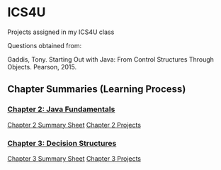 # ICS4U
Projects assigned in my ICS4U class

Questions obtained from:

Gaddis, Tony. Starting Out with Java: From Control Structures Through Objects. Pearson, 2015.

## Chapter Summaries (Learning Process)
### [Chapter 2: Java Fundamentals](https://github.com/peter-limawal/ICS4U/tree/master/Chapter%202%20Challenges/Chapter%202%20Summary)
[Chapter 2 Summary Sheet](https://github.com/peter-limawal/ICS4U/blob/master/Chapter%202%20Challenges/Chapter%202%20Summary/ICS4U%20CCA%20Chapter%202.pdf)
[Chapter 2 Projects](https://github.com/peter-limawal/ICS4U/tree/master/Chapter%202%20Challenges)

### [Chapter 3: Decision Structures](https://github.com/peter-limawal/ICS4U/tree/master/Chapter%203%20Challenges/Chapter%203%20Summary)
[Chapter 3 Summary Sheet](https://github.com/peter-limawal/ICS4U/blob/master/Chapter%203%20Challenges/Chapter%203%20Summary/ICS4U%20CCA%20Chapter%203.pdf)
[Chapter 3 Projects](https://github.com/peter-limawal/ICS4U/tree/master/Chapter%203%20Challenges)
